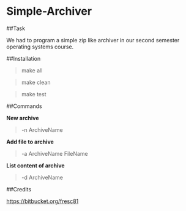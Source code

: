 Simple-Archiver
===================

##Task

We had to program a simple zip like archiver in our second semester operating systems course. 

##Installation

>make all

>make clean

>make test

##Commands

**New archive**

>-n ArchiveName

**Add file to archive**

>-a ArchiveName FileName

**List content of archive**

>-d ArchiveName

##Credits

https://bitbucket.org/fresc81

